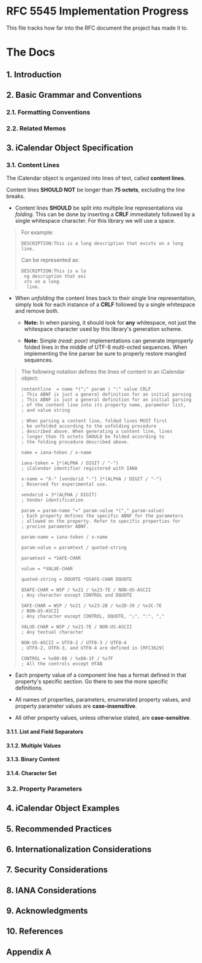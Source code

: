 # RFC 5545 Implementation Progress

This file tracks how far into the RFC document the project has made it to.

# The Docs

## 1. Introduction

## 2. Basic Grammar and Conventions

### 2.1. Formatting Conventions
### 2.2. Related Memos

## 3. iCalendar Object Specification

### 3.1. Content Lines

The iCalendar object is organized into lines of text, called **content lines**.

Content lines **SHOULD NOT** be longer than **75 octets**, excluding the line
breaks.

  - Content lines **SHOULD** be split into multiple line representations via
  *folding*. This can be done by inserting a **CRLF** immediately followed by a
  single whitespace character. For this library we will use a space.

> For example:
>
> ```
> DESCRIPTION:This is a long description that exists on a long line.
> ```
>
> Can be represented as:
>
> ```
> DESCRIPTION:This is a lo
>  ng description that exi
>  sts on a long
>   line.
> ```

  - When *unfolding* the content lines back to their single line representation,
  simply look for each instance of a **CRLF** followed by a single whitespace
  and remove both.

    - **Note:** In when parsing, it should look for **any** whitespace, not
    just the whitespace character used by this library's generation scheme.

    - **Note:** Simple *(read: poor)* implementations can generate improperly
    folded lines in the middle of UTF-8 multi-octed sequences. When implementing
    the line parser be sure to properly restore mangled sequences.

> The following notation defines the lines of content in an iCalendar object:
>
> ```
> contentline  = name *(";" param ) ":" value CRLF
> ; This ABNF is just a general definition for an initial parsing
> ; This ABNF is just a general definition for an initial parsing
> ; of the content line into its property name, parameter list,
> ; and value string
>
> ; When parsing a content line, folded lines MUST first
> ; be unfolded according to the unfolding procedure
> ; described above. When generating a content line, lines
> ; longer than 75 octets SHOULD be folded according to
> ; the folding procedure described above.
>
> name = iana-token / x-name
>
> iana-token = 1*(ALPHA / DIGIT / "-")
> ; iCalendar identifier registered with IANA
>
> x-name = "X-" [vendorid "-"] 1*(ALPHA / DIGIT / "-")
> ; Reserved for experimental use.
>
> vendorid = 3*(ALPHA / DIGIT)
> ; Vendor identification
>
> param = param-name "=" param-value *("," param-value)
> ; Each property defines the specific ABNF for the parameters
> ; allowed on the property. Refer to specific properties for
> ; precise parameter ABNF.
>
> param-name = iana-token / x-name
>
> param-value = paramtext / quoted-string
>
> paramtext = *SAFE-CHAR
>
> value = *VALUE-CHAR
>
> quoted-string = DQUOTE *QSAFE-CHAR DQUOTE
>
> QSAFE-CHAR = WSP / %x21 / %x23-7E / NON-US-ASCII
> ; Any character except CONTROL and DQUOTE
>
> SAFE-CHAR = WSP / %x21 / %x23-2B / %x2D-39 / %x3C-7E
> / NON-US-ASCII
> ; Any character except CONTROL, DQUOTE, ";", ":", ","
>
> VALUE-CHAR = WSP / %x21-7E / NON-US-ASCII
> ; Any textual character
>
> NON-US-ASCII = UTF8-2 / UTF8-3 / UTF8-4
> ; UTF8-2, UTF8-3, and UTF8-4 are defined in [RFC3629]
>
> CONTROL = %x00-08 / %x0A-1F / %x7F
> ; All the controls except HTAB

  - Each property value of a component line has a format defined in that
  property's specific section. Go there to see the more specific definitions.

  - All names of properties, parameters, enumerated property values, and
  property parameter values are **case-insensitive**.

  - All other property values, unless otherwise stated, are **case-sensitive**.

#### 3.1.1. List and Field Separators
#### 3.1.2. Multiple Values
#### 3.1.3. Binary Content
#### 3.1.4. Character Set

### 3.2. Property Parameters

## 4. iCalendar Object Examples
## 5. Recommended Practices
## 6. Internationalization Considerations
## 7. Security Considerations
## 8. IANA Considerations
## 9. Acknowledgments
## 10. References
## Appendix A

